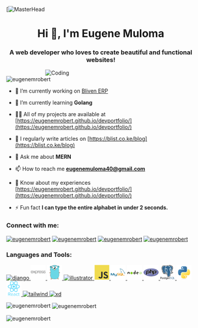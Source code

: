 [![MasterHead](https://www.noritechnology.com/front/img/nori/gif/web-development-Banners.gif)
<h1 align="center">Hi 👋, I'm Eugene Muloma</h1>
<h3 align="center">A web developer who loves to create beautiful and functional websites!</h3>
<img align="right" alt="Coding" width="400" src="https://cdn.dribbble.com/users/1162077/screenshots/3848914/programmer.gif">

<p align="left"> <img src="https://komarev.com/ghpvc/?username=eugenemrobert&label=Profile%20views&color=0e75b6&style=flat" alt="eugenemrobert" /> </p>

- 🔭 I’m currently working on [Bliven ERP](https://github.com/eugenemrobert/Bliven-Inventory)

- 🌱 I’m currently learning **Golang**

- 👨‍💻 All of my projects are available at [https://eugenemrobert.github.io/devportfolio/](https://eugenemrobert.github.io/devportfolio/)

- 📝 I regularly write articles on [https://blist.co.ke/blog](https://blist.co.ke/blog)

- 💬 Ask me about **MERN**

- 📫 How to reach me **eugenemuloma40@gmail.com**

- 📄 Know about my experiences [https://eugenemrobert.github.io/devportfolio/](https://eugenemrobert.github.io/devportfolio/)

- ⚡ Fun fact **I can type the entire alphabet in under 2 seconds.**

<h3 align="left">Connect with me:</h3>
<p align="left">
<a href="https://twitter.com/eugenemrobert" target="blank"><img align="center" src="https://raw.githubusercontent.com/rahuldkjain/github-profile-readme-generator/master/src/images/icons/Social/twitter.svg" alt="eugenemrobert" height="30" width="40" /></a>
<a href="https://linkedin.com/in/eugenemrobert" target="blank"><img align="center" src="https://raw.githubusercontent.com/rahuldkjain/github-profile-readme-generator/master/src/images/icons/Social/linked-in-alt.svg" alt="eugenemrobert" height="30" width="40" /></a>
<a href="https://fb.com/eugenemrobert" target="blank"><img align="center" src="https://raw.githubusercontent.com/rahuldkjain/github-profile-readme-generator/master/src/images/icons/Social/facebook.svg" alt="eugenemrobert" height="30" width="40" /></a>
<a href="https://instagram.com/eugenemrobert" target="blank"><img align="center" src="https://raw.githubusercontent.com/rahuldkjain/github-profile-readme-generator/master/src/images/icons/Social/instagram.svg" alt="eugenemrobert" height="30" width="40" /></a>
</p>

<h3 align="left">Languages and Tools:</h3>
<p align="left"> <a href="https://www.djangoproject.com/" target="_blank" rel="noreferrer"> <img src="https://cdn.worldvectorlogo.com/logos/django.svg" alt="django" width="40" height="40"/> </a> <a href="https://expressjs.com" target="_blank" rel="noreferrer"> <img src="https://raw.githubusercontent.com/devicons/devicon/master/icons/express/express-original-wordmark.svg" alt="express" width="40" height="40"/> </a> <a href="https://golang.org" target="_blank" rel="noreferrer"> <img src="https://raw.githubusercontent.com/devicons/devicon/master/icons/go/go-original.svg" alt="go" width="40" height="40"/> </a> <a href="https://www.adobe.com/in/products/illustrator.html" target="_blank" rel="noreferrer"> <img src="https://www.vectorlogo.zone/logos/adobe_illustrator/adobe_illustrator-icon.svg" alt="illustrator" width="40" height="40"/> </a> <a href="https://developer.mozilla.org/en-US/docs/Web/JavaScript" target="_blank" rel="noreferrer"> <img src="https://raw.githubusercontent.com/devicons/devicon/master/icons/javascript/javascript-original.svg" alt="javascript" width="40" height="40"/> </a> <a href="https://www.mysql.com/" target="_blank" rel="noreferrer"> <img src="https://raw.githubusercontent.com/devicons/devicon/master/icons/mysql/mysql-original-wordmark.svg" alt="mysql" width="40" height="40"/> </a> <a href="https://nodejs.org" target="_blank" rel="noreferrer"> <img src="https://raw.githubusercontent.com/devicons/devicon/master/icons/nodejs/nodejs-original-wordmark.svg" alt="nodejs" width="40" height="40"/> </a> <a href="https://www.php.net" target="_blank" rel="noreferrer"> <img src="https://raw.githubusercontent.com/devicons/devicon/master/icons/php/php-original.svg" alt="php" width="40" height="40"/> </a> <a href="https://www.postgresql.org" target="_blank" rel="noreferrer"> <img src="https://raw.githubusercontent.com/devicons/devicon/master/icons/postgresql/postgresql-original-wordmark.svg" alt="postgresql" width="40" height="40"/> </a> <a href="https://www.python.org" target="_blank" rel="noreferrer"> <img src="https://raw.githubusercontent.com/devicons/devicon/master/icons/python/python-original.svg" alt="python" width="40" height="40"/> </a> <a href="https://reactjs.org/" target="_blank" rel="noreferrer"> <img src="https://raw.githubusercontent.com/devicons/devicon/master/icons/react/react-original-wordmark.svg" alt="react" width="40" height="40"/> </a> <a href="https://tailwindcss.com/" target="_blank" rel="noreferrer"> <img src="https://www.vectorlogo.zone/logos/tailwindcss/tailwindcss-icon.svg" alt="tailwind" width="40" height="40"/> </a> <a href="https://www.adobe.com/products/xd.html" target="_blank" rel="noreferrer"> <img src="https://cdn.worldvectorlogo.com/logos/adobe-xd.svg" alt="xd" width="40" height="40"/> </a> </p>

<p><img align="left" src="https://github-readme-stats.vercel.app/api/top-langs?username=eugenemrobert&show_icons=true&locale=en&layout=compact" alt="eugenemrobert" /></p>

<p>&nbsp;<img align="center" src="https://github-readme-stats.vercel.app/api?username=eugenemrobert&show_icons=true&locale=en" alt="eugenemrobert" /></p>

<p><img align="center" src="https://github-readme-streak-stats.herokuapp.com/?user=eugenemrobert&" alt="eugenemrobert" /></p>
